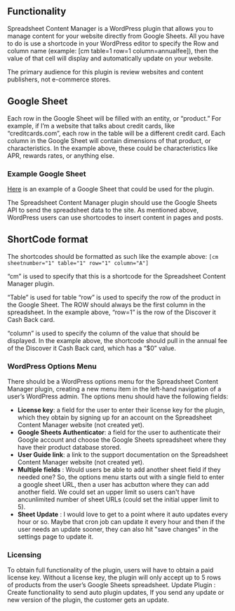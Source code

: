 ## Functionality

Spreadsheet Content Manager is a WordPress plugin that allows you to manage content for your website directly from Google Sheets. All you have to do is use a shortcode in your WordPress editor to specify the Row and column name (example: [cm table=1 row=1 column=annualfee]), then the value of that cell will display and automatically update on your website.

The primary audience for this plugin is review websites and content publishers, not e-commerce stores.

## Google Sheet

Each row in the Google Sheet will be filled with an entity, or “product.” For example, if I’m a website that talks about credit cards, like “creditcards.com”, each row in the table will be a different credit card. Each column in the Google Sheet will contain dimensions of that product, or characteristics. In the example above, these could be characteristics like APR, rewards rates, or anything else.

### Example Google Sheet

[Here](https://docs.google.com/spreadsheets/d/1JHhiWPobfprCf09j_GIyrF-qXEqkqT_FVgCoTJjoMeA/edit#gid=0) is an example of a Google Sheet that could be used for the plugin.

The Spreadsheet Content Manager plugin should use the Google Sheets API to send the spreadsheet data to the site. As mentioned above, WordPress users can use shortcodes to insert content in pages and posts.

## ShortCode format

The shortcodes should be formatted as such like the example above: `[cm sheetnumber="1" table="1" row="1" column="A"]`

“cm” is used to specify that this is a shortcode for the Spreadsheet Content Manager plugin.

“Table” is used for table “row” is used to specify the row of the product in the Google Sheet. The ROW should always be the first column in the spreadsheet. In the example above, “row=1” is the row of the Discover it Cash Back card.

“column” is used to specify the column of the value that should be displayed. In the example above, the shortcode should pull in the annual fee of the Discover it Cash Back card, which has a “$0” value.

### WordPress Options Menu

There should be a WordPress options menu for the Spreadsheet Content Manager plugin, creating a new menu item in the left-hand navigation of a user’s WordPress admin. The options menu should have the following fields:

-   **License key**: a field for the user to enter their license key for the plugin, which they obtain by signing up for an account on the Spreadsheet Content Manager website (not created yet).
-   **Google Sheets Authenticator**: a field for the user to authenticate their Google account and choose the Google Sheets spreadsheet where they have their product database stored.
-   **User Guide link**: a link to the support documentation on the Spreadsheet Content Manager website (not created yet).
-   **Multiple fields** : Would users be able to add another sheet field if they needed one? So, the options menu starts out with a single field to enter a google sheet URL, then a user has acbutton where they can add another field. We could set an upper limit so users can't have ancunlimited number of sheet URLs (could set the initial upper limit to 5).
-   **Sheet Update** : I would love to get to a point where it auto updates every hour or so. Maybe that cron job can update it every hour and then if the user needs an update sooner, they can also hit "save changes" in the settings page to update it.

### Licensing

To obtain full functionality of the plugin, users will have to obtain a paid license key. Without a license key, the plugin will only accept up to 5 rows of products from the user’s Google Sheets spreadsheet. Update Plugin : Create functionality to send auto plugin updates, If you send any update or new version of the plugin, the customer gets an update.
